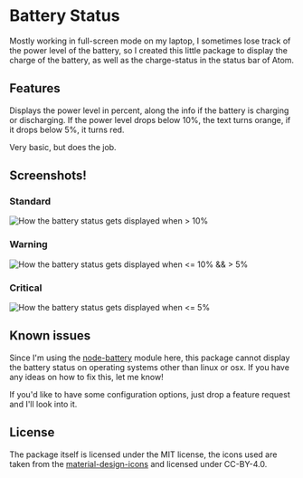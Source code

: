 # Battery Status
Mostly working in full-screen mode on my laptop, I sometimes lose track of the
power level of the battery, so I created this little package to display the
charge of the battery, as well as the charge-status in the status bar of Atom.

## Features
Displays the power level in percent, along the info if the battery is charging
or discharging. If the power level drops below 10%, the text turns orange, if it
drops below 5%, it turns red.

Very basic, but does the job.

## Screenshots!
### Standard
![How the battery status gets displayed when > 10%](http://cmd-johnson.github.io/img/projects/atom-battery-status/normal.png)

### Warning
![How the battery status gets displayed when <= 10% && > 5%](http://cmd-johnson.github.io/img/projects/atom-battery-status/warning.png)

### Critical
![How the battery status gets displayed when <= 5%](http://cmd-johnson.github.io/img/projects/atom-battery-status/critical.png)

## Known issues
Since I'm using the [node-battery](https://github.com/leon-vv/node-battery/)
module here, this package cannot display the battery status on operating
systems other than linux or osx. If you have any ideas on how to fix this,
let me know!

If you'd like to have some configuration options, just drop a feature request
and I'll look into it.

## License
The package itself is licensed under the MIT license, the icons used are taken
from the [material-design-icons](https://github.com/google/material-design-icons)
and licensed under CC-BY-4.0.
